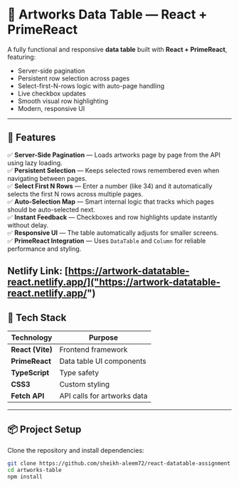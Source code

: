 # 🎨 Artworks Data Table — React + PrimeReact

A fully functional and responsive **data table** built with **React + PrimeReact**, featuring:

- Server-side pagination
- Persistent row selection across pages
- Select-first-N-rows logic with auto-page handling
- Live checkbox updates
- Smooth visual row highlighting
- Modern, responsive UI

---

## 🚀 Features

✅ **Server-Side Pagination** — Loads artworks page by page from the API using lazy loading.  
✅ **Persistent Selection** — Keeps selected rows remembered even when navigating between pages.  
✅ **Select First N Rows** — Enter a number (like 34) and it automatically selects the first N rows across multiple pages.  
✅ **Auto-Selection Map** — Smart internal logic that tracks which pages should be auto-selected next.  
✅ **Instant Feedback** — Checkboxes and row highlights update instantly without delay.  
✅ **Responsive UI** — The table automatically adjusts for smaller screens.  
✅ **PrimeReact Integration** — Uses `DataTable` and `Column` for reliable performance and styling.

## Netlify Link: [https://artwork-datatable-react.netlify.app/]("https://artwork-datatable-react.netlify.app/")

## 🧩 Tech Stack

| Technology       | Purpose                     |
| ---------------- | --------------------------- |
| **React (Vite)** | Frontend framework          |
| **PrimeReact**   | Data table UI components    |
| **TypeScript**   | Type safety                 |
| **CSS3**         | Custom styling              |
| **Fetch API**    | API calls for artworks data |

---

## 📦 Project Setup

Clone the repository and install dependencies:

```bash
git clone https://github.com/sheikh-aleem72/react-datatable-assignment
cd artworks-table
npm install
```
